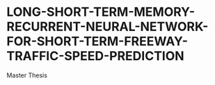 # LONG-SHORT-TERM-MEMORY-RECURRENT-NEURAL-NETWORK-FOR-SHORT-TERM-FREEWAY-TRAFFIC-SPEED-PREDICTION
Master Thesis
